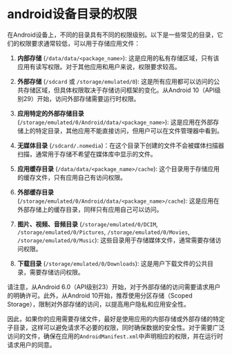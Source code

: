 # android设备目录的权限

在Android设备上，不同的目录具有不同的权限级别。以下是一些常见的目录，它们的权限要求通常较低，可以用于存储应用文件：

1. **内部存储** (`/data/data/<package_name>`): 这是应用的私有存储区域，只有该应用有读写权限。对于其他应用和用户来说，权限要求较高。

2. **外部存储** (`/sdcard` 或 `/storage/emulated/0`): 这是所有应用都可以访问的公共存储区域，但具体权限取决于存储访问框架的变化。从Android 10（API级别29）开始，访问外部存储需要运行时权限。

3. **应用特定的外部存储目录** (`/storage/emulated/0/Android/data/<package_name>`): 这是应用在外部存储上的特定目录，其他应用不能直接访问，但用户可以在文件管理器中看到。

4. **无媒体目录** (`/sdcard/.nomedia`)：在这个目录下创建的文件不会被媒体扫描器扫描，通常用于存储不希望在媒体库中显示的文件。

5. **应用缓存目录** (`/data/data/<package_name>/cache`): 这个目录用于存储应用的缓存文件，只有应用自己有访问权限。

6. **外部缓存目录** (`/storage/emulated/0/Android/data/<package_name>/cache`): 这是应用在外部存储上的缓存目录，同样只有应用自己可以访问。

7. **图片、视频、音频目录** (`/storage/emulated/0/DCIM`, `/storage/emulated/0/Pictures`, `/storage/emulated/0/Movies`, `/storage/emulated/0/Music`): 这些目录用于存储媒体文件，通常需要存储访问权限。

8. **下载目录** (`/storage/emulated/0/Downloads`): 这是用户下载文件的公共目录，需要存储访问权限。

请注意，从Android 6.0（API级别23）开始，对于外部存储的访问需要请求用户的明确许可。此外，从Android 10开始，推荐使用分区存储（Scoped Storage），限制对外部存储的访问，以提高用户隐私和应用安全性。

因此，如果你的应用需要存储文件，最好是使用应用的内部存储或外部存储的特定子目录，这样可以避免请求不必要的权限，同时确保数据的安全性。对于需要广泛访问的文件，确保在应用的`AndroidManifest.xml`中声明相应的权限，并在运行时请求用户的同意。
